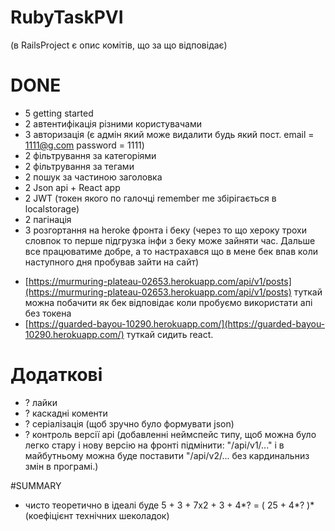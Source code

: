 # RubyTaskPVI
(в RailsProject є опис комітів, що за що відповідає)

# DONE

* 5 getting started 
* 2 автентифікація різними користувачами 
* 3 авторизація (є адмін який може видалити будь який пост. email = 1111@g.com password = 1111)
* 2 фільтрування за категоріями
* 2 фільтрування за тегами
* 2 пошук за частиною заголовка
* 2 Json api + React app 
* 2 JWT (токен якого по галочці remember me збірігається в localstorage)
* 2 пагінація
* 3 розгортання на heroke фронта і беку (через то що хероку трохи словпок то перше підгрузка інфи з беку може зайняти час. Дальше все працюватиме добре, а то настрахався що в мене бек впав коли наступного дня пробував зайти на сайт)
- [https://murmuring-plateau-02653.herokuapp.com/api/v1/posts](https://murmuring-plateau-02653.herokuapp.com/api/v1/posts) туткай можна побачити як бек відповідає коли пробуємо використати апі без токена
- [https://guarded-bayou-10290.herokuapp.com/](https://guarded-bayou-10290.herokuapp.com/) туткай сидить react. 

# Додаткові
* ? лайки
* ? каскадні коменти
* ? серіалізація (щоб зручно було формувати json)
* ? контроль версії аpі (добавленні неймспейс типу, щоб можна було легко стару і нову версію на фронті підмінити: "/api/v1/..." і в майбутньому можна буде поставити "/api/v2/... без кардинальниз змін в програмі.)


#SUMMARY
* чисто теоретично в ідеалі буде
5 + 3 + 7х2 + 3 + 4*? = ( 25 + 4*? )*(коефіцієнт технічних шеколадок)

